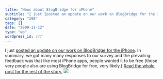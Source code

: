 ```yaml
---
title: "News about BlogBridge for iPhone"
subtitle: "I just [posted an update on our work on BlogBridge for the iPhone](http://www.blogbridge.com/2009/11..."
category: "298"
tags: []
date: "2009-11-12"
type: "wp"
wordpress_id: 777
---
```

I just [posted an update on our work on BlogBridge for the iPhone](http://www.blogbridge.com/2009/11/12/blogbridge-for-iphone/). In summary, we got many many responses to our survey and the prevailing feedback was that like most iPhone apps, people wanted it to be free (those very people also are using BlogBridge for free, very likely.) [Read the whole post for the rest of the story.](http://www.blogbridge.com/2009/11/12/blogbridge-for-iphone/)
![](https://i0.wp.com/img.zemanta.com/pixy.gif?w=584)